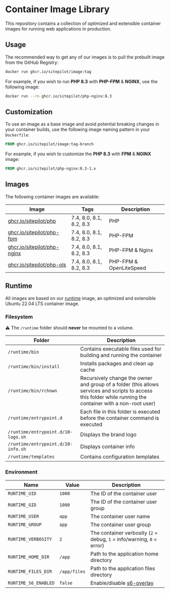 # Container Image Library

This repository contains a collection of optimized and extensible container images for running web applications in
production.

## Usage

The recommended way to get any of our images is to pull the prebuilt image from the GitHub Registry:

```bash
docker run ghcr.io/sitepilot/image:tag
```

For example, if you wish to run **PHP 8.3** with **PHP-FPM** & **NGINX**, use the following image:

```bash
docker run --rm ghcr.io/sitepilot/php-nginx:8.3
```

## Customization

To use an image as a base image and avoid potential breaking changes in your container builds, use the following
image naming pattern in your `Dockerfile`:

```Dockerfile
FROM ghcr.io/sitepilot/image:tag-branch
```

For example, if you wish to customize the **PHP 8.3** with **FPM** & **NGINX** image:

```Dockerfile
FROM ghcr.io/sitepilot/php-nginx:8.3-1.x
```

## Images

The following container images are available:

| Image                                          | Tags                    | Description             |
|------------------------------------------------|-------------------------|-------------------------|
| [ghcr.io/sitepilot/php](./src/php)             | 7.4, 8.0, 8.1, 8.2, 8.3 | PHP                     |
| [ghcr.io/sitepilot/php-fpm](./src/php-fpm)     | 7.4, 8.0, 8.1, 8.2, 8.3 | PHP-FPM                 |
| [ghcr.io/sitepilot/php-nginx](./src/php-nginx) | 7.4, 8.0, 8.1, 8.2, 8.3 | PHP-FPM & Nginx         |
| [ghcr.io/sitepilot/php-ols](./src/php-ols)     | 7.4, 8.0, 8.1, 8.2, 8.3 | PHP-FPM & OpenLiteSpeed |

## Runtime

All images are based on our [runtime](./src/runtime) image, an optimized and extensible Ubuntu 22.04 LTS
container image.

### Filesystem

⚠️ The `/runtime` folder should **never** be mounted to a volume.

| Folder                             | Description                                                                                                                                                  |
|------------------------------------|--------------------------------------------------------------------------------------------------------------------------------------------------------------|
| `/runtime/bin`                     | Contains executable files used for building and running the container                                                                                        |
| `/runtime/bin/install`             | Installs packages and clean up cache                                                                                                                         |
| `/runtime/bin/rchown`              | Recursively change the owner and group of a folder (this allows services and scripts to access this folder while running the container with a non-root user) |
| `/runtime/entrypoint.d`            | Each file in this folder is executed before the container command is executed                                                                                |
| `/runtime/entrypoint.d/10-logo.sh` | Displays the brand logo                                                                                                                                      |
| `/runtime/entrypoint.d/20-info.sh` | Displays container info                                                                                                                                      |
| `/runtime/templates`               | Contains configuration templates                                                                                                                             |

### Environment

| Name                 | Value        | Description                                                                |
|----------------------|--------------|----------------------------------------------------------------------------|
| `RUNTIME_UID`        | `1000`       | The ID of the container user                                               |
| `RUNTIME_GID`        | `1000`       | The ID of the container user group                                         |
| `RUNTIME_USER`       | `app`        | The container user name                                                    |
| `RUNTIME_GROUP`      | `app`        | The container user group                                                   |
| `RUNTIME_VERBOSITY`  | `2`          | The container verbosity (`2` = debug, `1` = info/warning, `0` = error)     |
| `RUNTIME_HOME_DIR`   | `/app`       | Path to the application home directory                                     |
| `RUNTIME_FILES_DIR`  | `/app/files` | Path to the application files directory                                    |
| `RUNTIME_S6_ENABLED` | `false`      | Enable/disable [s6-overlay](https://github.com/just-containers/s6-overlay) |
